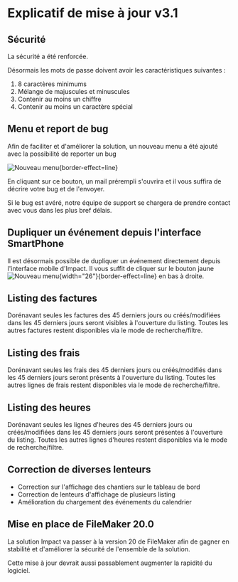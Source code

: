 # Explicatif de mise à jour v3.1

## Sécurité

La sécurité a été renforcée.

Désormais les mots de passe doivent avoir les caractéristiques suivantes : 
1. 8 caractères minimums
2. Mélange de majuscules et minuscules
3. Contenir au moins un chiffre
4. Contenir au moins un caractère spécial

## Menu et report de bug
Afin de faciliter et d'améliorer la solution, un nouveau menu a été ajouté avec la possibilité de reporter un bug

![Nouveau menu](3-1_01.png){border-effect=line}


En cliquant sur ce bouton, un mail prérempli s'ouvrira et il vous suffira de décrire votre bug et de l'envoyer. 

Si le bug est avéré, notre équipe de support se chargera de prendre contact avec vous dans les plus bref délais.

## Dupliquer un événement depuis l'interface SmartPhone

Il est désormais possible de dupliquer un événement directement depuis l'interface mobile d'Impact.
Il vous suffit de cliquer sur le bouton jaune ![Nouveau menu](3-1_02.png){width="26"}{border-effect=line} en bas à droite.

## Listing des factures
Dorénavant seules les factures des 45 derniers jours ou créés/modifiées dans les 45 derniers jours seront visibles à l'ouverture du listing.
Toutes les autres factures restent disponibles via le mode de recherche/filtre.

## Listing des frais
Dorénavant seules les frais des 45 derniers jours ou créés/modifiés dans les 45 derniers jours seront présents à l'ouverture du listing.
Toutes les autres lignes de frais restent disponibles via le mode de recherche/filtre.

## Listing des heures
Dorénavant seules les lignes d'heures des 45 derniers jours ou créés/modifiées dans les 45 derniers jours seront présentes à l'ouverture du listing.
Toutes les autres lignes d'heures restent disponibles via le mode de recherche/filtre.


## Correction de diverses lenteurs
- Correction sur l'affichage des chantiers sur le tableau de bord
- Correction de lenteurs d'affichage de plusieurs listing
- Amélioration du chargement des événements du calendrier


## Mise en place de FileMaker 20.0
La solution Impact va passer à la version 20 de FileMaker afin de gagner en stabilité et d'améliorer la sécurité de l'ensemble de la solution.

Cette mise à jour devrait aussi passablement augmenter la rapidité du logiciel.


